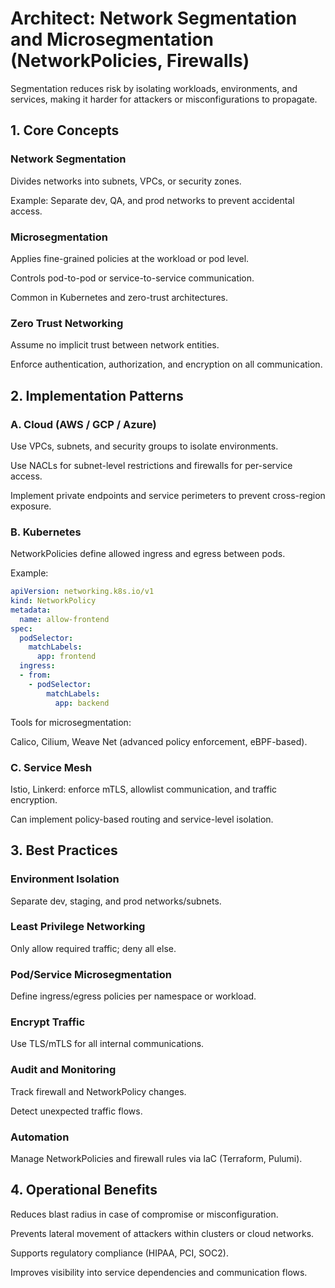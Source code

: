 # Architect: Network Segmentation and Microsegmentation (NetworkPolicies, Firewalls)

Segmentation reduces risk by isolating workloads, environments, and services, making it harder for attackers or misconfigurations to propagate.

## 1. Core Concepts

### Network Segmentation

Divides networks into subnets, VPCs, or security zones.

Example: Separate dev, QA, and prod networks to prevent accidental access.

### Microsegmentation

Applies fine-grained policies at the workload or pod level.

Controls pod-to-pod or service-to-service communication.

Common in Kubernetes and zero-trust architectures.

### Zero Trust Networking

Assume no implicit trust between network entities.

Enforce authentication, authorization, and encryption on all communication.

## 2. Implementation Patterns
### A. Cloud (AWS / GCP / Azure)

Use VPCs, subnets, and security groups to isolate environments.

Use NACLs for subnet-level restrictions and firewalls for per-service access.

Implement private endpoints and service perimeters to prevent cross-region exposure.

### B. Kubernetes

NetworkPolicies define allowed ingress and egress between pods.

Example:

```yaml
apiVersion: networking.k8s.io/v1
kind: NetworkPolicy
metadata:
  name: allow-frontend
spec:
  podSelector:
    matchLabels:
      app: frontend
  ingress:
  - from:
    - podSelector:
        matchLabels:
          app: backend
```


Tools for microsegmentation:

Calico, Cilium, Weave Net (advanced policy enforcement, eBPF-based).

### C. Service Mesh

Istio, Linkerd: enforce mTLS, allowlist communication, and traffic encryption.

Can implement policy-based routing and service-level isolation.

## 3. Best Practices

### Environment Isolation

Separate dev, staging, and prod networks/subnets.

### Least Privilege Networking

Only allow required traffic; deny all else.

### Pod/Service Microsegmentation

Define ingress/egress policies per namespace or workload.

### Encrypt Traffic

Use TLS/mTLS for all internal communications.

### Audit and Monitoring

Track firewall and NetworkPolicy changes.

Detect unexpected traffic flows.

### Automation

Manage NetworkPolicies and firewall rules via IaC (Terraform, Pulumi).

## 4. Operational Benefits

Reduces blast radius in case of compromise or misconfiguration.

Prevents lateral movement of attackers within clusters or cloud networks.

Supports regulatory compliance (HIPAA, PCI, SOC2).

Improves visibility into service dependencies and communication flows.